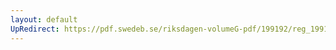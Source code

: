 ```yaml
---
layout: default
UpRedirect: https://pdf.swedeb.se/riksdagen-volumeG-pdf/199192/reg_199192/reg_199192_0875.pdf
---
```

